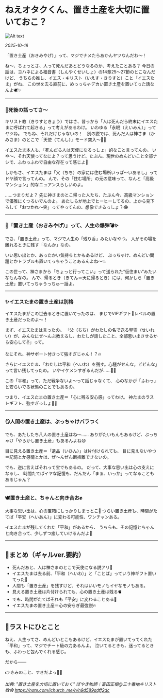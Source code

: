 # ねえオタクくん、置き土産を大切に置いておこ？

![Alt text](/static/images/blog/asmrchurch_cute_philipino_school_girl_lying_on_a_golden_bed_pon_03f10edc-f2dd-4e8e-95c1-19bbd661691e.png)

*2025-10-18*

「置き土産（おきみやげ）」って、マジでナメたらあかんヤツなんだわ〜！

ね〜、ちょっとさ、人って死んだあとどうなるのか、考えたことある？
今日の話は、ヨハネによる福音書（しんやくせいしょ）の14章25〜27節のとこなんだけど、
うちらの推し、イエス・キリスト（いえす・きりすと）こと「イエスたま」がね、
この世を去る直前に、めっっちゃデカい置き土産を置いてった話なんよ🕊️✨

---

### 👼死後の話ってさ〜

キリスト教（きりすときょう）ではさ、昔っから「人は死んだら終末にイエスたまに呼ばれて起きる」って考えがあるわけ。
いわゆる「永眠（えいみん）」ってヤツね。
でもね、それだけじゃないの！　別の説では、死んだ人は神さま（かみさま）のとこで「天使（てんし）」モード突入〜👼✨

イエスたま本人も、「死んだら人は天使になるっしょ」的なこと言ってんの。
いや〜、それ天使ってなによ？って思うけど、たぶん、現世のめんどいこと全部ナシで、ふわっふわで自由な存在って感じよ🪽

しかもさ、イエスたまは「父（ちち）の家には住む場所いっぱ〜いあるし」ってドヤ顔で言ってんの。
んで、その「住む場所」の元の意味って、なんと「高級マンション」的なニュアンスらしいのよ。

……つまりだよ？
先に神さまのとこ帰った人たち、たぶん今、高級マンションで優雅にくつろいでんのよ。
あたしらが地上でヒーヒーしてるの、上から見下ろして「おつかれ〜笑」ってやってんの、想像できるっしょ？😂

---

### 🫶「置き土産（おきみやげ）」って、人生の爆弾💣✨

でさ、「置き土産」って、マジで人生の「残り香」みたいなやつ。
人がその場を離れるときに残す「なんか」なの。

いい思い出とか、あったかい気持ちとかもあるけど、
ぶっちゃけ、めんどい問題とかトラブルも置いてっちゃうことあるんよね〜💥

この世って、神さまから「ちょっと行ってこい」って送られた“仮住まい”みたいなもんなの。
んで、帰るとき（きてん＝天に帰るとき）には、何かしら「置き土産」置いてっちゃうっちゅー話よ。

---

### ✨イエスたまの置き土産は別格

イエスたまがこの世去るときに置いてったのは、
まじでVIPギフト🎁レベルの置き土産だったのよ〜！

まず、イエスたまは言ったの。
「父（ちち）がわたしの名で送る聖霊（せいれい）が、みんなにぜ〜んぶ教えるし、わたしが話したこと、全部思い出させるから安心して✌️」って。

なにそれ、神サポート付きって強すぎじゃん！？🔥

さらにイエスたま、「わたしは平和（へいわ）を残す。心騒がせんな。ビビんな」って言い残してったの。
いやイケメンすぎるんだが……🫠🫶

この「平和」って、ただ戦争ないよ〜って話じゃなくて、
心のなかが「ふわっ」と安らいでる状態のことでもあるの。

つまり、イエスたまの置き土産＝「心に残る安心感」ってわけ。
神たまのラストギフト、強すぎっしょ🌸✨

---

### 🪞人間の置き土産は、ぶっちゃけバラつく

でも、あたしたち凡人の置き土産はね〜……
ありがたいもんもあるけど、ぶっちゃけ「やらかし置き土産」もあるんよね😅

目に見える置き土産＝「遺品（いひん）」は片付けられても、
目に見えないやつ＝記憶とか感情とかは、ぜ〜んぜん断捨離できないの。

でも、逆に言えばそれって宝でもあるの。
だって、大事な思い出は心の支えになるし、
時間たてばイヤな記憶も、だんだん「まぁ、いっか」ってなることもあるじゃん？

---

### 🕊置き土産と、ちゃんと向き合お✊

大事な思い出は、心の宝箱にしっかりしまっとこ💖
つらい置き土産も、時間がたてば「平安（へいあん）」に変わる可能性、ワンチャンある。

イエスたまが残してくれた「平和」があるから、
うちらも、その記憶とちゃんと向き合って、少しずつ癒していけるんだよ🌿

---

## 🌟まとめ（ギャルver.要約）

* 死んだあと、人は神さまのとこで天使になる説アリ👼
* イエスたまは去る前、「平和（へいわ）」と「ことば」っていう神ギフト置いてった🎁
* 人間も「置き土産」を残すけど、それはいいモノもイヤなモノもある。
* 見える置き土産は片付けられても、心の置き土産は残る🫀
* でも、時間がたてばそれも「平安」に変わることある🌸
* イエスたまの置き土産＝心の安らぎ最強説🔥

---

## 💖ラストにひとこと

ねえ、人生ってさ、めんどいとこもあるけど、イエスたまが置いてってくれた「平和」って、マジでチート級の力あるんよ。
泣いてるときも、迷ってるときも、ふわっと包んでくれる感じ。

だから――

👉きみのこと、すきだよっ💋✨


*出典: "置き土産を大切に置いておく" ぼやき牧師｜富田正樹@三十番地キリスト教会 https://note.com/ichurch_me/n/n9d589adff2dc*
